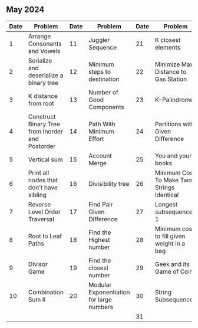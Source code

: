 ## May 2024

| Date | Problem                                          | Date | Problem                                  | Date | Problem                                    |
| ---- | ------------------------------------------------ | ---- | ---------------------------------------- | ---- | ------------------------------------------ |
| 1    | Arrange Consonants and Vowels                    | 11   | Juggler Sequence                         | 21   | K closest elements                         |
| 2    | Serialize and deserialize a binary tree          | 12   | Minimum steps to destination             | 22   | Minimize Max Distance to Gas Station       |
| 3    | K distance from root                             | 13   | Number of Good Components                | 23   | K-Palindrome                               |
| 4    | Construct Binary Tree from Inorder and Postorder | 14   | Path With Minimum Effort                 | 24   | Partitions with Given Difference           |
| 5    | Vertical sum                                     | 15   | Account Merge                            | 25   | You and your books                         |
| 6    | Print all nodes that don't have sibling          | 16   | Divisibility tree                        | 26   | Minimum Cost To Make Two Strings Identical |
| 7    | Reverse Level Order Traversal                    | 17   | Find Pair Given Difference               | 27   | Longest subsequence-1                      |
| 8    | Root to Leaf Paths                               | 18   | Find the Highest number                  | 28   | Minimum cost to fill given weight in a bag |
| 9    | Divisor Game                                     | 19   | Find the closest number                  | 29   | Geek and its Game of Coins                 |
| 10   | Combination Sum II                               | 20   | Modular Exponentiation for large numbers | 30   | String Subsequence                         |
|      |                                                  |      |                                          | 31   |                                            |
